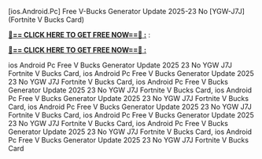 [ios.Android.Pc] Free V-Bucks Generator Update 2025-23 No [YGW-J7J] (Fortnite V Bucks Card)

**[🔴== CLICK HERE TO GET FREE NOW==🔴 :](https://oercommons.s3.amazonaws.com/media/courseware/relatedresource/file/all-zit.html)**
:

**[🔴== CLICK HERE TO GET FREE NOW==🔴 :](https://oercommons.s3.amazonaws.com/media/courseware/relatedresource/file/gift-zit.html)**

 ios Android Pc Free V Bucks Generator Update 2025 23 No YGW J7J Fortnite V Bucks Card, ios Android Pc Free V Bucks Generator Update 2025 23 No YGW J7J Fortnite V Bucks Card, ios Android Pc Free V Bucks Generator Update 2025 23 No YGW J7J Fortnite V Bucks Card, ios Android Pc Free V Bucks Generator Update 2025 23 No YGW J7J Fortnite V Bucks Card, ios Android Pc Free V Bucks Generator Update 2025 23 No YGW J7J Fortnite V Bucks Card, ios Android Pc Free V Bucks Generator Update 2025 23 No YGW J7J Fortnite V Bucks Card, ios Android Pc Free V Bucks Generator Update 2025 23 No YGW J7J Fortnite V Bucks Card, ios Android Pc Free V Bucks Generator Update 2025 23 No YGW J7J Fortnite V Bucks Card
